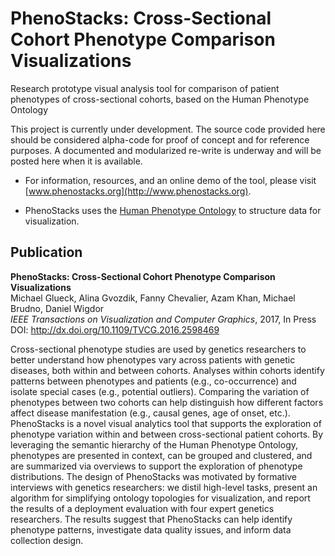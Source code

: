 # PhenoStacks: Cross-Sectional Cohort Phenotype Comparison Visualizations
Research prototype visual analysis tool for comparison of patient phenotypes of cross-sectional cohorts, based on the Human Phenotype Ontology

This project is currently under development. The source code provided here should be considered alpha-code for proof of concept and for reference purposes. A documented and modularized re-write is underway and will be posted here when it is available.

* For information, resources, and an online demo of the tool, please visit [www.phenostacks.org](http://www.phenostacks.org).

* PhenoStacks uses the [Human Phenotype Ontology](www.human-phenotype-ontology.org) to structure data for visualization.


## Publication
**PhenoStacks: Cross-Sectional Cohort Phenotype Comparison Visualizations**  
Michael Glueck, Alina Gvozdik, Fanny Chevalier, Azam Khan, Michael Brudno, Daniel Wigdor  
*IEEE Transactions on Visualization and Computer Graphics*, 2017, In Press  
DOI: http://dx.doi.org/10.1109/TVCG.2016.2598469

Cross-sectional phenotype studies are used by genetics researchers to better understand how phenotypes vary across patients with genetic diseases, both within and between cohorts. Analyses within cohorts identify patterns between phenotypes and patients (e.g., co-occurrence) and isolate special cases (e.g., potential outliers). Comparing the variation of phenotypes between two cohorts can help distinguish how different factors affect disease manifestation (e.g., causal genes, age of onset, etc.). PhenoStacks is a novel visual analytics tool that supports the exploration of phenotype variation within and between cross-sectional patient cohorts. By leveraging the semantic hierarchy of the Human Phenotype Ontology, phenotypes are presented in context, can be grouped and clustered, and are summarized via overviews to support the exploration of phenotype distributions. The design of PhenoStacks was motivated by formative interviews with genetics researchers: we distil high-level tasks, present an algorithm for simplifying ontology topologies for visualization, and report the results of a deployment evaluation with four expert genetics researchers. The results suggest that PhenoStacks can help identify phenotype patterns, investigate data quality issues, and inform data collection design.
